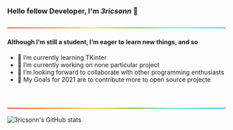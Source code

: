 ### Hello fellow Developer, I'm *3ricsonn* <!--(https://3ricsonn.github.io/)--> 👋

![-----------------------------------------------------](assets/rainbow.png)

#### Although I’m still a student, I’m eager to learn new things, and so
 - 🌱 I’m currently learning TKinter
 - 🔭 I’m currently working on none particular project
 - 👯 I’m looking forward to collaborate with other programming enthusiasts
 - 🥅 My Goals for 2021 are to contribute more to open source projecte

<br />
<!--
### Languages and Tools:
<code><img alt="Python" width="26" src="https://raw.githubusercontent.com/github/explore/80688e429a7d4ef2fca1e82350fe8e3517d3494d/topics/python/python.png"></code>
<code><img alt="Terminal" width="26" src="https://raw.githubusercontent.com/github/explore/80688e429a7d4ef2fca1e82350fe8e3517d3494d/topics/terminal/terminal.png"></code>
<code><img alt="Git" width="26" src="https://raw.githubusercontent.com/github/explore/80688e429a7d4ef2fca1e82350fe8e3517d3494d/topics/git/git.png"></code>
<code><img alt="GitHub" width="26" src="https://raw.githubusercontent.com/github/explore/78df643247d429f6cc873026c0622819ad797942/topics/github/github.png"></code>
-->

![-----------------------------------------------------](assets/rainbow.png)

![3ricsonn's GitHub stats](https://github-readme-stats.vercel.app/api?username=3ricsonn&show_icons=true&theme=tokyonight)
